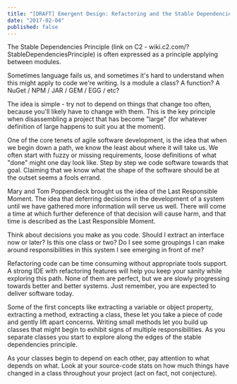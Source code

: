 ```yaml
---
title: "[DRAFT] Emergent Design: Refactoring and the Stable Dependencies Principle"
date: "2017-02-04"
published: false
---
```


The Stable Dependencies Principle (link on C2 - wiki.c2.com/?StableDependenciesPrinciple) is often expressed as a principle applying between modules.

Sometimes language fails us, and sometimes it's hard to understand when this might apply to code we're writing. Is a module a class? A function? A NuGet / NPM / JAR / GEM / EGG / etc?

The idea is simple - try not to depend on things that change too often, because you'll likely have to change with them. This is the key principle when disassembling a project that has become "large" (for whatever definition of large happens to suit you at the moment).

One of the core tenets of agile software development, is the idea that when we begin down a path, we know the least about where it will take us. We often start with fuzzy or missing requirements, loose definitions of what "done" might one day look like. Step by step we code software towards that goal. Claiming that we know what the shape of the software should be at the outset seems a fools errand.

Mary and Tom Poppendieck brought us the idea of the Last Responsible Moment. The idea that deferring decisions in the development of a system until we have gathered more information will serve us well. There will come a time at which further deference of that decision will cause harm, and that time is described as the Last Responsible Moment.

Think about decisions you make as you code. Should I extract an interface now or later? Is this one class or two? Do I see some groupings I can make around responsibilities in this system I see emerging in front of me?

Refactoring code can be time consuming without appropriate tools support. A strong IDE with refactoring features will help you keep your sanity while exploring this path. None of them are perfect, but we are slowly progressing towards better and better systems. Just remember, you are expected to deliver software today.

Some of the first concepts like extracting a variable or object property, extracting a method, extracting a class, these let you take a piece of code and gently lift apart concerns. Writing small methods let you build up classes that might begin to exhibit signs of multiple responsibilities. As you separate classes you start to explore along the edges of the stable dependencies principle.

As your classes begin to depend on each other, pay attention to what depends on what. Look at your source-code stats on how much things have changed in a class throughout your project (act on fact, not conjecture).
